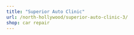 ```yaml
---
title: "Superior Auto Clinic"
url: /north-hollywood/superior-auto-clinic-3/
shop: car repair
---
```

